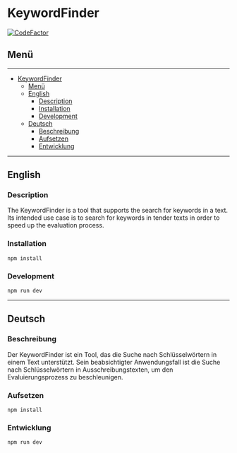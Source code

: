 # KeywordFinder

[![CodeFactor](https://www.codefactor.io/repository/github/josunlp/keywordfinder/badge)](https://www.codefactor.io/repository/github/josunlp/keywordfinder)

## Menü

---

- [KeywordFinder](#keywordfinder)
  - [Menü](#menü)
  - [English](#english)
    - [Description](#description)
    - [Installation](#installation)
    - [Development](#development)
  - [Deutsch](#deutsch)
    - [Beschreibung](#beschreibung)
    - [Aufsetzen](#aufsetzen)
    - [Entwicklung](#entwicklung)

---

## English

### Description

The KeywordFinder is a tool that supports the search for keywords in a text. Its intended use case is to search for keywords in tender texts in order to speed up the evaluation process.

### Installation

    npm install

### Development

    npm run dev

---

## Deutsch

### Beschreibung

Der KeywordFinder ist ein Tool, das die Suche nach Schlüsselwörtern in einem Text unterstützt. Sein beabsichtigter Anwendungsfall ist die Suche nach Schlüsselwörtern in Ausschreibungstexten, um den Evaluierungsprozess zu beschleunigen.

### Aufsetzen

    npm install

### Entwicklung

    npm run dev
